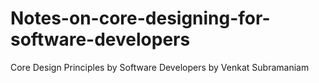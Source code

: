 # Notes-on-core-designing-for-software-developers

Core Design Principles by Software Developers by Venkat Subramaniam
